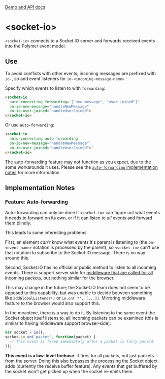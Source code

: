 [Demo and API docs](http://artanis.github.io/socket-io/)

# &lt;socket-io&gt;
`<socket-io>` connects to a Socket.IO server and forwards received
events into the Polymer event model.


## Use
To avoid conflicts with other events, incoming messages are prefixed
with `io-`, so add event listeners for `io-<incoming-message-name>`.

Specify which events to listen to with `forwarding`:

```html
<socket-io
  auto-connecting forwarding='["new message", "user joined"]'
  on-io-new-message="handleNewMessage"
  on-io-user-joined="handleUserJoined">
</socket-io>
```

Or use `auto-forwarding`:

```html
<socket-io
  auto-connecting auto-forwarding
  on-io-new-message="handleNewMessage"`
  on-io-user-joined="handleUserJoined">`
</socket-io>
```

The auto-forwarding feature may not function as you expect, due to the
some workarounds it uses. Please see the
[`auto-forwarding` implementation notes](#feature-auto-forwarding) for
more information.

## Implementation Notes

### Feature: Auto-forwarding

Auto-forwarding can only be done if `<socket-io>` can figure out what
events it needs to forward on its own, or if it can listen to *all*
events and forward them blindly.

This leads to some interesting problems:

First, an element *can't* know what events it's parent is listening to
(the `on-<event-name>` notation is processed by the parent), so
`<socket-io>` can't use that notation to subscribe to the Socket.IO
message. There is no way around this.

Second, Socket.IO has no official or public method to listen to all
incoming events. There *is* support server side for [middleware that are
called for all incoming
packets](https://github.com/hden/socketio-wildcard), but nothing similar
for the browser.

This may change in the future; the Socket.IO team does not seem to be
opposed to this capability, but was unable to decide between something
like `addGlobalListener()` or `io.on('*', [...])`. Mirroring middleware
feature to the browser would also support this.

In the meantime, there *is* a way to do it. By listening to the same
event the Socket object itself listens to, all incoming packets can be
examined (this is similar to having middleware support browser-side):

```javascript
var socket = io();
socket.io.on('packet', function(packet) {
  // This event is fired immediately after a packet is fully parsed.
});
```

**This event is a low-level firehose**. It fires for all packets, not
just packets from the server. Doing this also bypasses the processing
the Socket object adds (currently the receive buffer feature). Any
events that get buffered by the socket won't get picked up when the
socket re-emits them.
